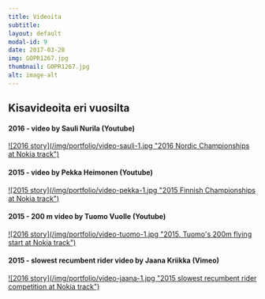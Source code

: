 ```yaml
---
title: Videoita
subtitle: 
layout: default
modal-id: 9
date: 2017-03-28
img: GOPR1267.jpg
thumbnail: GOPR1267.jpg
alt: image-alt
---
```


## Kisavideoita eri vuosilta

#### 2016 - video by Sauli Nurila (Youtube)
<a href="https://youtu.be/sWfOTI_27Nw" target="_blank">
    ![2016 story](/img/portfolio/video-sauli-1.jpg "2016 Nordic Championships at Nokia track")
</a>

#### 2015 - video by Pekka Heimonen (Youtube)
<a href="https://youtu.be/SVCqY84K0jg" target="_blank">
    ![2015 story](/img/portfolio/video-pekka-1.jpg "2015 Finnish Championships at Nokia track")
</a>

#### 2015 - 200 m video by Tuomo Vuolle (Youtube)
<a href="https://youtu.be/PmbL0s-vzXU" target="_blank">
    ![2016 story](/img/portfolio/video-tuomo-1.jpg "2015, Tuomo's 200m flying start at Nokia track")
</a>

#### 2015 - slowest recumbent rider video by Jaana Kriikka (Vimeo)
<a href="https://vimeo.com/135364058" target="_blank">
    ![2016 story](/img/portfolio/video-jaana-1.jpg "2015 slowest recumbent rider competition at Nokia track")
</a>

